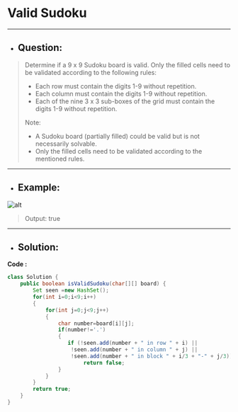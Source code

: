 # Valid Sudoku
---
- ## Question:
> Determine if a 9 x 9 Sudoku board is valid. Only the filled cells need to be validated according to the following rules:
>- Each row must contain the digits 1-9 without repetition.
>- Each column must contain the digits 1-9 without repetition.
>- Each of the nine 3 x 3 sub-boxes of the grid must contain the digits 1-9 without repetition.
>
> Note:
>- A Sudoku board (partially filled) could be valid but is not necessarily solvable.
>- Only the filled cells need to be validated according to the mentioned rules.
---
- ## Example:
![alt](https://upload.wikimedia.org/wikipedia/commons/thumb/f/ff/Sudoku-by-L2G-20050714.svg/250px-Sudoku-by-L2G-20050714.svg.png)
> Output: true
---
- ## Solution:
**Code :**
```java
class Solution {
    public boolean isValidSudoku(char[][] board) {
        Set seen =new HashSet();
        for(int i=0;i<9;i++)
        {
            for(int j=0;j<9;j++)
            {
                char number=board[i][j];
                if(number!='.')
                {
                   if (!seen.add(number + " in row " + i) ||
                    !seen.add(number + " in column " + j) ||
                    !seen.add(number + " in block " + i/3 + "-" + j/3))
                        return false;
                }
            }
        }
        return true;
    }
}
